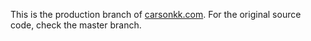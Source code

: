 This is the production branch of [carsonkk.com](http://carsonkk.com). For the original source code, check the master branch.